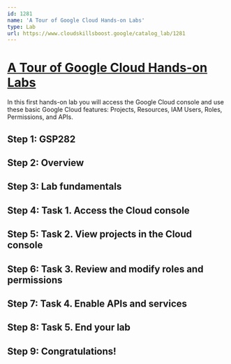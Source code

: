 ```yaml
---
id: 1281
name: 'A Tour of Google Cloud Hands-on Labs'
type: Lab
url: https://www.cloudskillsboost.google/catalog_lab/1281
---
```


# [A Tour of Google Cloud Hands-on Labs](https://www.cloudskillsboost.google/catalog_lab/1281)

In this first hands-on lab you will access the Google Cloud console and use these basic Google Cloud features: Projects, Resources, IAM Users, Roles, Permissions, and APIs.

## Step 1: GSP282

## Step 2: Overview

## Step 3: Lab fundamentals

## Step 4: Task 1. Access the Cloud console

## Step 5: Task 2. View projects in the Cloud console

## Step 6: Task 3. Review and modify roles and permissions

## Step 7: Task 4. Enable APIs and services

## Step 8: Task 5. End your lab

## Step 9: Congratulations!
